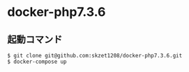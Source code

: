 # docker-php7.3.6

## 起動コマンド
```
$ git clone git@github.com:skzet1208/docker-php7.3.6.git
$ docker-compose up
```

